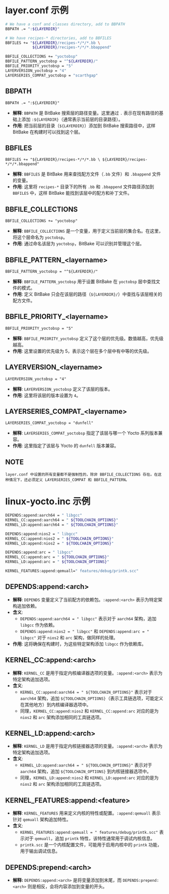 # layer.conf 示例

```bash
# We have a conf and classes directory, add to BBPATH
BBPATH .= ":${LAYERDIR}"

# We have recipes-* directories, add to BBFILES
BBFILES += "${LAYERDIR}/recipes-*/*/*.bb \
            ${LAYERDIR}/recipes-*/*/*.bbappend"

BBFILE_COLLECTIONS += "yoctobsp"
BBFILE_PATTERN_yoctobsp = "^${LAYERDIR}/"
BBFILE_PRIORITY_yoctobsp = "5"
LAYERVERSION_yoctobsp = "4"
LAYERSERIES_COMPAT_yoctobsp = "scarthgap"
```


## BBPATH

`BBPATH .= ":${LAYERDIR}"`
- **解释**: `BBPATH` 是 BitBake 搜索层的路径变量。这里通过 `.` 表示在现有路径的基础上添加 `:${LAYERDIR}`（通常表示当前层的目录路径）。
- **作用**: 把当前层的目录（`${LAYERDIR}`）添加到 BitBake 搜索路径中，这样 BitBake 在构建时可以找到这个层。


## BBFILES

`BBFILES += "${LAYERDIR}/recipes-*/*/*.bb \ ${LAYERDIR}/recipes-*/*/*.bbappend"`
- **解释**: `BBFILES` 是 BitBake 用来查找配方文件（`.bb` 文件）和 `.bbappend` 文件的变量。
- **作用**: 这里将 `recipes-*` 目录下的所有 `.bb` 和 `.bbappend` 文件路径添加到 `BBFILES` 中，这样 BitBake 能找到该层中的配方和补丁文件。


## BBFILE_COLLECTIONS

`BBFILE_COLLECTIONS += "yoctobsp"`
- **解释**: `BBFILE_COLLECTIONS` 是一个变量，用于定义当前层的集合名。在这里，将这个层命名为 `yoctobsp`。
- **作用**: 通过命名该层为 `yoctobsp`，BitBake 可以识别并管理这个层。


## BBFILE_PATTERN_\<layername\>

`BBFILE_PATTERN_yoctobsp = "^${LAYERDIR}/"`
- **解释**: `BBFILE_PATTERN_yoctobsp` 用于设置 BitBake 在 `yoctobsp` 层中查找文件的模式。
- **作用**: 定义 BitBake 只会在该层的路径（`${LAYERDIR}/`）中查找与该层相关的配方文件。


## BBFILE_PRIORITY_\<layername\>

`BBFILE_PRIORITY_yoctobsp = "5"`
- **解释**: `BBFILE_PRIORITY_yoctobsp` 定义了这个层的优先级。数值越高，优先级越高。
- **作用**: 这里设置的优先级为 5，表示这个层在多个层中有中等的优先级。


## LAYERVERSION_\<layername\>

`LAYERVERSION_yoctobsp = "4"`
- **解释**: `LAYERVERSION_yoctobsp` 定义了该层的版本。
- **作用**: 这里将该层的版本设置为 `4`。


## LAYERSERIES_COMPAT_\<layername\>

`LAYERSERIES_COMPAT_yoctobsp = "dunfell"`
- **解释**: `LAYERSERIES_COMPAT_yoctobsp` 指定了该层与哪一个 Yocto 系列版本兼容。
- **作用**: 这里指定了该层与 Yocto 的 `dunfell` 版本兼容。


## NOTE

```text
layer.conf 中设置的所有变量都不是强制性的，除非 BBFILE_COLLECTIONS 存在。在这种情况下，还必须定义 LAYERSERIES_COMPAT 和 BBFILE_PATTERN。
```


# linux-yocto.inc 示例

```bash
DEPENDS:append:aarch64 = " libgcc"
KERNEL_CC:append:aarch64 = " ${TOOLCHAIN_OPTIONS}"
KERNEL_LD:append:aarch64 = " ${TOOLCHAIN_OPTIONS}"

DEPENDS:append:nios2 = " libgcc"
KERNEL_CC:append:nios2 = " ${TOOLCHAIN_OPTIONS}"
KERNEL_LD:append:nios2 = " ${TOOLCHAIN_OPTIONS}"

DEPENDS:append:arc = " libgcc"
KERNEL_CC:append:arc = " ${TOOLCHAIN_OPTIONS}"
KERNEL_LD:append:arc = " ${TOOLCHAIN_OPTIONS}"

KERNEL_FEATURES:append:qemuall=" features/debug/printk.scc"
```


## DEPENDS:append:\<arch\>

- **解释**: `DEPENDS` 变量定义了当前配方的依赖包。`:append:<arch>` 表示为特定架构追加依赖。
- **含义**:
    - `DEPENDS:append:aarch64 = " libgcc"` 表示对于 `aarch64` 架构，追加 `libgcc` 作为依赖。
    - `DEPENDS:append:nios2 = " libgcc"` 和 `DEPENDS:append:arc = " libgcc"` 对于 `nios2` 和 `arc` 架构，做同样的处理。
- **作用**: 这将确保在构建时，为这些特定架构添加 `libgcc` 作为依赖库。


## KERNEL_CC:append:\<arch\>

- **解释**: `KERNEL_CC` 是用于指定内核编译器选项的变量。`:append:<arch>` 表示为特定架构追加选项。
- **含义**:
    - `KERNEL_CC:append:aarch64 = " ${TOOLCHAIN_OPTIONS}"` 表示对于 `aarch64` 架构，追加 `${TOOLCHAIN_OPTIONS}`（表示工具链选项，可能定义在其他地方）到内核编译器选项中。
    - 同理，`KERNEL_CC:append:nios2` 和 `KERNEL_CC:append:arc` 对应的是为 `nios2` 和 `arc` 架构添加相同的工具链选项。


## KERNEL_LD:append:\<arch\>

- **解释**: `KERNEL_LD` 是用于指定内核链接器选项的变量。`:append:<arch>` 表示为特定架构追加选项。
- **含义**:
    - `KERNEL_LD:append:aarch64 = " ${TOOLCHAIN_OPTIONS}"` 表示对于 `aarch64` 架构，追加 `${TOOLCHAIN_OPTIONS}` 到内核链接器选项中。
    - 同理，`KERNEL_LD:append:nios2` 和 `KERNEL_LD:append:arc` 对应的是为 `nios2` 和 `arc` 架构添加相同的工具链选项。


## KERNEL_FEATURES:append:\<feature\>

- **解释**: `KERNEL_FEATURES` 用来定义内核的特性或配置。`:append:qemuall` 表示针对 `qemuall` 架构追加特性。
- **含义**:
    - `KERNEL_FEATURES:append:qemuall = " features/debug/printk.scc"` 表示对于 `qemuall`，追加 `printk` 特性，该特性通常用于调试内核信息。
    - `printk.scc` 是一个内核配置文件，可能用于启用内核中的 `printk` 功能，用于输出调试信息。


## DEPENDS:prepend:\<arch>
- **解释:** `DEPENDS:append:<arch>` 是将变量添加到末尾，而 `DEPENDS:prepend:<arch>` 则是相反，会将内容添加到变量的开头。

